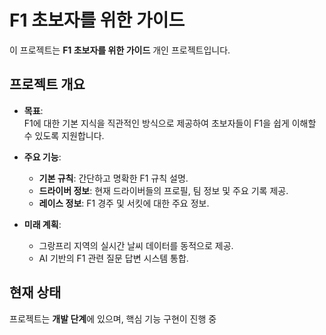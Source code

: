 # F1 초보자를 위한 가이드

이 프로젝트는 **F1 초보자를 위한 가이드** 개인 프로젝트입니다.

## 프로젝트 개요

- **목표**:  
  F1에 대한 기본 지식을 직관적인 방식으로 제공하여 초보자들이 F1을 쉽게 이해할 수 있도록 지원합니다.

- **주요 기능**:  
  - **기본 규칙**: 간단하고 명확한 F1 규칙 설명.  
  - **드라이버 정보**: 현재 드라이버들의 프로필, 팀 정보 및 주요 기록 제공.  
  - **레이스 정보**: F1 경주 및 서킷에 대한 주요 정보.

- **미래 계획**:  
  - 그랑프리 지역의 실시간 날씨 데이터를 동적으로 제공.  
  - AI 기반의 F1 관련 질문 답변 시스템 통합.

## 현재 상태

프로젝트는 **개발 단계**에 있으며, 핵심 기능 구현이 진행 중
